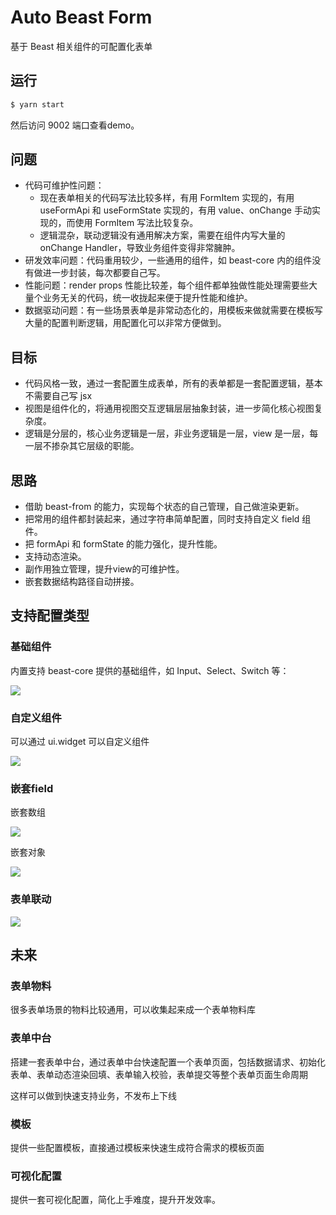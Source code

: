 # Auto Beast Form

基于 Beast 相关组件的可配置化表单

## 运行

```bash
$ yarn start
```

然后访问 9002 端口查看demo。

## 问题

* 代码可维护性问题：
	* 现在表单相关的代码写法比较多样，有用 FormItem 实现的，有用 useFormApi 和 useFormState 实现的，有用 value、onChange 手动实现的，而使用 FormItem 写法比较复杂。
	* 逻辑混杂，联动逻辑没有通用解决方案，需要在组件内写大量的 onChange Handler，导致业务组件变得非常臃肿。
* 研发效率问题：代码重用较少，一些通用的组件，如 beast-core 内的组件没有做进一步封装，每次都要自己写。
* 性能问题：render props 性能比较差，每个组件都单独做性能处理需要些大量个业务无关的代码，统一收拢起来便于提升性能和维护。
* 数据驱动问题：有一些场景表单是非常动态化的，用模板来做就需要在模板写大量的配置判断逻辑，用配置化可以非常方便做到。
 
## 目标

* 代码风格一致，通过一套配置生成表单，所有的表单都是一套配置逻辑，基本不需要自己写 jsx
* 视图是组件化的，将通用视图交互逻辑层层抽象封装，进一步简化核心视图复杂度。
* 逻辑是分层的，核心业务逻辑是一层，非业务逻辑是一层，view 是一层，每一层不掺杂其它层级的职能。
 
## 思路
* 借助 beast-from 的能力，实现每个状态的自己管理，自己做渲染更新。
* 把常用的组件都封装起来，通过字符串简单配置，同时支持自定义 field 组件。
* 把 formApi 和 formState 的能力强化，提升性能。
* 支持动态渲染。
* 副作用独立管理，提升view的可维护性。
* 嵌套数据结构路径自动拼接。
 
## 支持配置类型
 
### 基础组件
 
内置支持 beast-core 提供的基础组件，如 Input、Select、Switch 等：

![](https://wiki2.corp.yiran.com/download/attachments/63708571/image2019-9-3%2017%3A53%3A52.png?version=1&modificationDate=1567504432324&api=v2)

### 自定义组件
 
可以通过 ui.widget 可以自定义组件 

![](https://wiki2.corp.yiran.com/download/attachments/63708571/image2019-9-3%2017%3A55%3A26.png?version=1&modificationDate=1567504526080&api=v2)
 
### 嵌套field
 
嵌套数组
 
![](https://wiki2.corp.yiran.com/download/attachments/63708571/image2019-9-3%2017%3A56%3A29.png?version=1&modificationDate=1567504589951&api=v2)

嵌套对象

![](https://wiki2.corp.yiran.com/download/attachments/63708571/image2019-9-3%2017%3A57%3A5.png?version=1&modificationDate=1567504625899&api=v2)
 
### 表单联动
 
![](https://wiki2.corp.yiran.com/download/attachments/63708571/image2019-9-3%2017%3A57%3A46.png?version=1&modificationDate=1567504666588&api=v2)
 
## 未来

### 表单物料
  
很多表单场景的物料比较通用，可以收集起来成一个表单物料库

### 表单中台
 
搭建一套表单中台，通过表单中台快速配置一个表单页面，包括数据请求、初始化表单、表单动态渲染回填、表单输入校验，表单提交等整个表单页面生命周期
 
这样可以做到快速支持业务，不发布上下线
 
### 模板
 
提供一些配置模板，直接通过模板来快速生成符合需求的模板页面

### 可视化配置

提供一套可视化配置，简化上手难度，提升开发效率。
 
 
